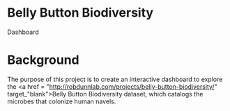 # Belly Button Biodiversity

Dashboard

# Background
The purpose of this project is to create an interactive dashboard to explore the <a href = "http://robdunnlab.com/projects/belly-button-biodiversity/" target_"blank">Belly Button Biodiversity</a> dataset, which catalogs the microbes that colonize human navels.
